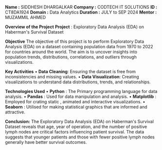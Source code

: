 **Name :** SIDDHESH DHARGALKAR
**Company :** CODTECH IT SOLUTIONS 
**ID :** CT8DA1924
**Domain :** Data Analytics
**Duration :** JULY to SEP 2024
**Mentor :** MUZAMMIL AHMED

**Overview of the Project**
**Project** : Exploratory Data Analysis (EDA) on Haberman's Survival Dataset

**Objective**
The objective of this project is to perform Exploratory Data Analysis (EDA) on a dataset containing population data from 1970 to 2022 for countries around the world. The aim is to uncover insights into population trends, distributions, correlations, and outliers through visualizations.

**Key Activities**
•	**Data Cleaning**: Ensuring the dataset is free from inconsistencies and missing values.
•	**Data Visualization**: Creating visualizations to understand data distributions, trends, and relationships.

**Technologies Used**
•	**Python** : The Primary programming language for data analysis.
•	**Pandas** : Used for data manipulation and analysis.
•	**Matplotlib** : Employed for crating static , animated and interactive visualizations.
•	**Seaborn** : Utilised for making statistical graphics that are informed and attractive.

**Conclusion:** The Exploratory Data Analysis (EDA) on Haberman's Survival Dataset reveals that age, year of operation, and the number of positive lymph nodes are critical factors influencing patient survival. The data suggests that younger patients and those with fewer positive lymph nodes generally have better survival outcomes.
